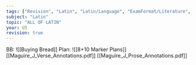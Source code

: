```yaml
---
tags: ["Revision", "Latin", "Latin/Language", "ExamFormat/Literature", "Revision/RevisionNotes"]
subject: "Latin"
topic: "ALL OF LATIN"
year: U5
revision: true
---
```


BB: ![[Buying Bread]]
Plan: ![[8+10 Marker Plans]]
[[Maguire_J_Verse_Annotations.pdf]]
[[Maguire_J_Prose_Annotations.pdf]]